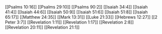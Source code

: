 [[Psalms 10:16]]
[[Psalms 29:10]]
[[Psalms 90:2]]
[[Isaiah 34:4]]
[[Isaiah 41:4]]
[[Isaiah 44:6]]
[[Isaiah 50:9]]
[[Isaiah 51:6]]
[[Isaiah 51:8]]
[[Isaiah 65:17]]
[[Matthew 24:35]]
[[Mark 13:31]]
[[Luke 21:33]]
[[Hebrews 12:27]]
[[2 Peter 3:7]]
[[Revelation 1:11]]
[[Revelation 1:17]]
[[Revelation 2:8]]
[[Revelation 20:11]]
[[Revelation 21:1]]
